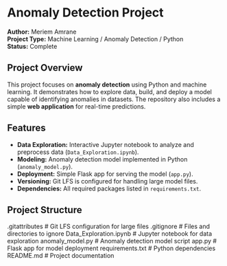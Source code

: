 # Anomaly Detection Project

**Author:** Meriem Amrane  
**Project Type:** Machine Learning / Anomaly Detection / Python  
**Status:** Complete  

## Project Overview
This project focuses on **anomaly detection** using Python and machine learning. It demonstrates how to explore data, build, and deploy a model capable of identifying anomalies in datasets. The repository also includes a simple **web application** for real-time predictions.

## Features
- **Data Exploration:** Interactive Jupyter notebook to analyze and preprocess data (`Data_Exploration.ipynb`).  
- **Modeling:** Anomaly detection model implemented in Python (`anomaly_model.py`).  
- **Deployment:** Simple Flask app for serving the model (`app.py`).  
- **Versioning:** Git LFS is configured for handling large model files.  
- **Dependencies:** All required packages listed in `requirements.txt`.  

## Project Structure

.gitattributes # Git LFS configuration for large files
.gitignore # Files and directories to ignore
Data_Exploration.ipynb # Jupyter notebook for data exploration
anomaly_model.py # Anomaly detection model script
app.py # Flask app for model deployment
requirements.txt # Python dependencies
README.md # Project documentation
